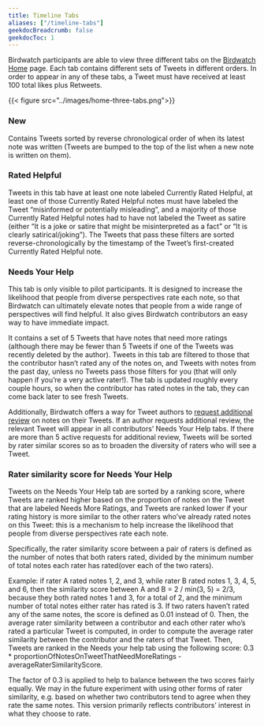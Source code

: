 ```yaml
---
title: Timeline Tabs
aliases: ["/timeline-tabs"]
geekdocBreadcrumb: false
geekdocToc: 1
---
```


Birdwatch participants are able to view three different tabs on the [Birdwatch Home](http://birdwatch.twitter.com) page. Each tab contains different sets of Tweets in different orders. In order to appear in any of these tabs, a Tweet must have received at least 100 total likes plus Retweets.

{{< figure src="../images/home-three-tabs.png">}}

### New

Contains Tweets sorted by reverse chronological order of when its latest note was written (Tweets are bumped to the top of the list when a new note is written on them).

### Rated Helpful

Tweets in this tab have at least one note labeled Currently Rated Helpful, at least one of those Currently Rated Helpful notes must have labeled the Tweet “misinformed or potentially misleading”, and a majority of those Currently Rated Helpful notes had to have not labeled the Tweet as satire (either “It is a joke or satire that might be misinterpreted as a fact” or “It is clearly satirical/joking”). The Tweets that pass these filters are sorted reverse-chronologically by the timestamp of the Tweet’s first-created Currently Rated Helpful note.

### Needs Your Help

This tab is only visible to pilot participants. It is designed to increase the likelihood that people from diverse perspectives rate each note, so that Birdwatch can ultimately elevate notes that people from a wide range of perspectives will find helpful. It also gives Birdwatch contributors an easy way to have immediate impact.

It contains a set of 5 Tweets that have notes that need more ratings (although there may be fewer than 5 Tweets if one of the Tweets was recently deleted by the author). Tweets in this tab are filtered to those that the contributor hasn’t rated any of the notes on, and Tweets with notes from the past day, unless no Tweets pass those filters for you (that will only happen if you’re a very active rater!). The tab is updated roughly every couple hours, so when the contributor has rated notes in the tab, they can come back later to see fresh Tweets.

Additionally, Birdwatch offers a way for Tweet authors to [request additional review](../additional-review) on notes on their Tweets. If an author requests additional review, the relevant Tweet will appear in all contributors’ Needs Your Help tabs. If there are more than 5 active requests for additional review, Tweets will be sorted by rater similar scores so as to broaden the diversity of raters who will see a Tweet.

### Rater similarity score for Needs Your Help

Tweets on the Needs Your Help tab are sorted by a ranking score, where Tweets are ranked higher based on the proportion of notes on the Tweet that are labeled Needs More Ratings, and Tweets are ranked lower if your rating history is more similar to the other raters who’ve already rated notes on this Tweet: this is a mechanism to help increase the likelihood that people from diverse perspectives rate each note.

Specifically, the rater similarity score between a pair of raters is defined as the number of notes that both raters rated, divided by the minimum number of total notes each rater has rated(over each of the two raters).

Example: if rater A rated notes 1, 2, and 3, while rater B rated notes 1, 3, 4, 5, and 6, then the similarity score between A and B = 2 / min(3, 5) = 2/3, because they both rated notes 1 and 3, for a total of 2, and the minimum number of total notes either rater has rated is 3. If two raters haven’t rated any of the same notes, the score is defined as 0.01 instead of 0. Then, the average rater similarity between a contributor and each other rater who’s rated a particular Tweet is computed, in order to compute the average rater similarity between the contributor and the raters of that Tweet. Then, Tweets are ranked in the Needs your help tab using the following score: 0.3 \* proportionOfNotesOnTweetThatNeedMoreRatings - averageRaterSimilarityScore.

The factor of 0.3 is applied to help to balance between the two scores fairly equally. We may in the future experiment with using other forms of rater similarity, e.g. based on whether two contributors tend to agree when they rate the same notes. This version primarily reflects contributors’ interest in what they choose to rate.
